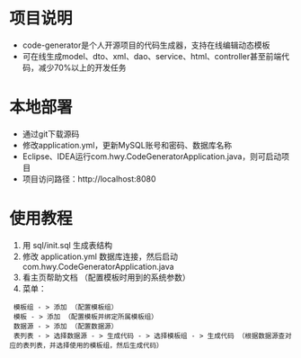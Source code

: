 # 项目说明
* code-generator是个人开源项目的代码生成器，支持在线编辑动态模板
* 可在线生成model、dto、xml、dao、service、html、controller甚至前端代码，减少70%以上的开发任务

# 本地部署
* 通过git下载源码
* 修改application.yml，更新MySQL账号和密码、数据库名称
* Eclipse、IDEA运行com.hwy.CodeGeneratorApplication.java，则可启动项目
* 项目访问路径：http://localhost:8080

# 使用教程
1. 用 sql/init.sql 生成表结构
2. 修改 application.yml 数据库连接，然后启动com.hwy.CodeGeneratorApplication.java
3. 看主页帮助文档 （配置模板时用到的系统参数）
4. 菜单：
```
 模板组 - > 添加 （配置模板组）
 模板 - > 添加 （配置模板并绑定所属模板组）
 数据源 - > 添加 （配置数据源）
 表列表 - > 选择数据源 - > 生成代码 - > 选择模板组 - > 生成代码 （根据数据源查对应的表列表，并选择使用的模板组，然后生成代码）
```